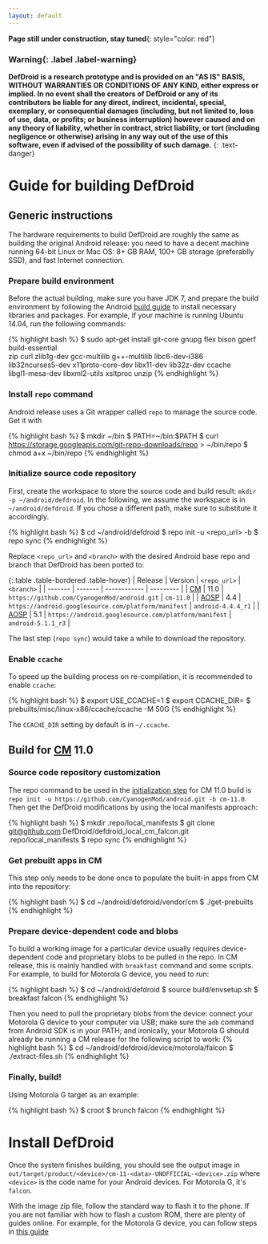 ```yaml
---
layout: default
---
```

**Page still under construction, stay tuned**{: style="color: red"}

### **Warning**{: .label .label-warning}

**DefDroid is a research prototype and is provided on an "AS IS" BASIS, WITHOUT 
WARRANTIES OR CONDITIONS OF ANY KIND, either express or implied. In no event shall 
the creators of DefDroid or any of its contributors be liable for any direct, indirect, 
incidental, special, exemplary, or consequential damages (including, but not limited to, 
loss of use, data, or profits; or business interruption) however caused and on any 
theory of liability, whether in contract, strict liability, or tort (including 
negligence or otherwise) arising in any way out of the use of this software, even 
if advised of the possibility of such damage.**
{: .text-danger}

# Guide for building DefDroid

## Generic instructions
The hardware requirements to build DefDroid are roughly the same as building the original
Android release: you need to have a decent machine running 64-bit Linux or Mac OS: 8+ 
GB RAM, 100+ GB storage (preferablly SSD), and fast Internet connection.

### Prepare build environment
Before the actual building, make sure you have JDK 7, and prepare the build environment 
by following the Android [build guide](https://source.android.com/source/initializing.html) 
to install necessary libraries and packages. For example, if your machine is running 
Ubuntu 14.04, run the following commands:

{% highlight bash %}
$ sudo apt-get install git-core gnupg flex bison gperf build-essential \
  zip curl zlib1g-dev gcc-multilib g++-multilib libc6-dev-i386 \
  lib32ncurses5-dev x11proto-core-dev libx11-dev lib32z-dev ccache \
  libgl1-mesa-dev libxml2-utils xsltproc unzip
{% endhighlight %}

### Install `repo` command
Android release uses a Git wrapper called `repo` to manage the source code. Get it
with

{% highlight bash %}
$ mkdir ~/bin
$ PATH=~/bin:$PATH
$ curl https://storage.googleapis.com/git-repo-downloads/repo > ~/bin/repo
$ chmod a+x ~/bin/repo
{% endhighlight %}

### <a name="source_initialize"></a>Initialize source code repository
First, create the workspace to store the source code and build result: 
`mkdir -p ~/android/defdroid`. In the following, we assume the workspace is in 
`~/android/defdroid`. If you chose a different path, make sure to substitute it
accordingly.

{% highlight bash %}
$ cd ~/android/defdroid
$ repo init -u <repo_url> -b <branch> 
$ repo sync
{% endhighlight %}

Replace `<repo_url>` and `<branch>` with the desired Android base repo and branch
that DefDroid has been ported to:

{:.table .table-bordered .table-hover}
| Release | Version | `<repo_url>` | `<branch>` |
| ------- | ------- | ------------ | --------- |
| [CM](http://www.cyanogenmod.org) | 11.0 | `https://github.com/CyanogenMod/android.git` | `cm-11.0` |
| [AOSP](https://source.android.com/index.html) | 4.4 | `https://android.googlesource.com/platform/manifest` | `android-4.4.4_r1` |
| [AOSP](https://source.android.com/index.html) | 5.1 | `https://android.googlesource.com/platform/manifest` | `android-5.1.1_r3` |

The last step (`repo sync`) would take a while to download the repository.

### Enable `ccache`
To speed up the building process on re-compilation, it is recommended to enable
`ccache`:

{% highlight bash %}
$ export USE_CCACHE=1
$ export CCACHE_DIR=<path-to-your-cache-directory>
$ prebuilts/misc/linux-x86/ccache/ccache -M 50G
{% endhighlight %}

The `CCACHE_DIR` setting by default is in `~/.ccache`.


## Build for [CM](http://www.cyanogenmod.org) 11.0

### Source code repository customization
The repo command to be used in the [initialization step](#source_initialize) for CM 
11.0 build is `repo init -u https://github.com/CyanogenMod/android.git -b cm-11.0`.
Then get the DefDroid modifications by using the local manifests approach:

{% highlight bash %}
$ mkdir .repo/local_manifests
$ git clone git@github.com:DefDroid/defdroid_local_cm_falcon.git .repo/local_manifests
$ repo sync
{% endhighlight %}

### Get prebuilt apps in CM
This step only needs to be done once to populate the built-in apps from CM into the
repository:

{% highlight bash %}
$ cd ~/android/defdroid/vendor/cm
$ ./get-prebuilts
{% endhighlight %}

### Prepare device-dependent code and blobs
To build a working image for a particular device usually requires device-dependent code
and proprietary blobs to be pulled in the repo. In CM release, this is mainly handled 
with `breakfast` command and some scripts. For example, to build for Motorola G device, 
you need to run:

{% highlight bash %}
$ cd ~/android/defdroid
$ source build/envsetup.sh
$ breakfast falcon
{% endhighlight %}

Then you need to pull the proprietary blobs from the device: connect your Motorola G 
device to your computer via USB; make sure the `adb` command from Android SDK is in 
your PATH; and ironically, your Motorola G should already be running a CM release
for the following script to work:
{% highlight bash %}
$ cd ~/android/defdroid/device/motorola/falcon
$ ./extract-files.sh
{% endhighlight %}

### Finally, build!
Using Motorola G target as an example:

{% highlight bash %}
$ croot
$ brunch falcon
{% endhighlight %}

# Install DefDroid
Once the system finishes building, you should see the output image in 
`out/target/product/<device>/cm-11-<data>-UNOFFICIAL-<device>.zip` where 
`<device>` is the code name for your Android devices. For Motorola G, it's 
`falcon`.

With the image zip file, follow the standard way to flash it to the phone.
If you are not familiar with how to flash a custom ROM, there are plenty
of guides online. For example, for the Motorola G device, you can follow
steps in [this guide](http://wiki.cyanogenmod.org/w/Install_CM_for_falcon)


